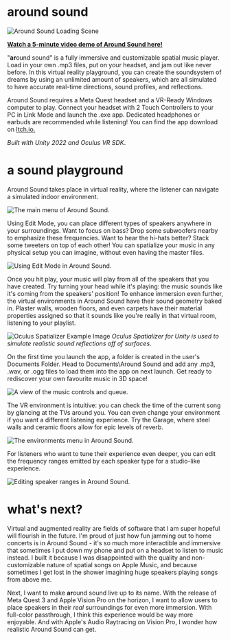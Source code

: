 # around sound

![Around Sound Loading Scene](https://imgur.com/thFpS87.gif)

[**Watch a 5-minute video demo of Around Sound here!**](https://youtu.be/5T9dw6rTP74) 

"**ar**ound sound" is a fully immersive and customizable spatial music player. Load in your own .mp3 files, put on your headset, and jam out like never before. In this virtual reality playground, you can create the soundsystem of dreams by using an unlimited amount of speakers, which are all simulated to have accurate real-time directions, sound profiles, and reflections.

Around Sound requires a Meta Quest headset and a VR-Ready Windows computer to play. Connect your headset with 2 Touch Controllers to your PC in Link Mode and launch the .exe app. Dedicated headphones or earbuds are recommended while listening! You can find the app download on [Itch.io.](https://justinlin905.itch.io/around-sound)

*Built with Unity 2022 and Oculus VR SDK*.

# a sound playground

Around Sound takes place in virtual reality, where the listener can navigate a simulated indoor environment.

![The main menu of Around Sound.](https://imgur.com/8ES5seF.jpg)

Using Edit Mode, you can place different types of speakers anywhere in your surroundings. Want to focus on bass? Drop some subwoofers nearby to emphasize these frequencies. Want to hear the hi-hats better? Stack some tweeters on top of each other! You can spatialize your music in any physical setup you can imagine, without even having the master files.

![Using Edit Mode in Around Sound.](https://imgur.com/A2X1sE5.jpg)

Once you hit play, your music will play from all of the speakers that you have created. Try turning your head while it's playing: the music sounds like it's coming from the speakers' position! To enhance immersion even further, the virtual environments in Around Sound have their sound geometry baked in. Plaster walls, wooden floors, and even carpets have their material properties assigned so that it sounds like you're really in that virtual room, listening to your playlist.

![Oculus Spatializer Example Image](https://imgur.com/HdAWyZh.png)
*Oculus Spatializer for Unity is used to simulate realistic sound reflections off of surfaces.*

On the first time you launch the app, a folder is created in the user's Documents Folder. Head to Documents\Around Sound and add any .mp3, .wav, or .ogg files to load them into the app on next launch. Get ready to rediscover your own favourite music in 3D space!

![A view of the music controls and queue.](https://imgur.com/ZhvGfTA.jpg)

The VR environment is intuitive: you can check the time of the current song by glancing at the TVs around you. You can even change your environment if you want a different listening experience. Try the Garage, where steel walls and ceramic floors allow for epic levels of reverb.

![The environments menu in Around Sound.](https://imgur.com/OrpsBxI.jpg)

For listeners who want to tune their experience even deeper, you can edit the frequency ranges emitted by each speaker type for a studio-like experience.

![Editing speaker ranges in Around Sound.](https://imgur.com/RolsSLQ.jpg)

# what's next?

Virtual and augmented reality are fields of software that I am super hopeful will flourish in the future. I'm proud of just how fun jamming out to home concerts is in Around Sound - it's so much more interactible and immersive that sometimes I put down my phone and put on a headset to listen to music instead. I built it because I was disappointed with the quality and non-customizable nature of spatial songs on Apple Music, and because sometimes I get lost in the shower imagining huge speakers playing songs from above me.

Next, I want to make **ar**ound sound live up to its name. With the release of Meta Quest 3 and Apple Vision Pro on the horizon, I want to allow users to place speakers in their *real* surroundings for even more immersion. With full-color passthrough, I think this experience would be way more enjoyable. And with Apple's Audio Raytracing on Vision Pro, I wonder how realistic Around Sound can get.

